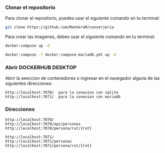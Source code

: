 ### Clonar el repositorio

Para clonar el repositorio, puedes usar el siguiente comando en tu terminal:

```bash
git clone https://github.com/ManVeraM/conserjeria
```

Para crear las imagenes, debes usar el siguiente comando en tu terminal:

```bash
docker-compose up -d
```
```bash
docker-compose -f docker-compose-mariadb.yml up -d
```


### Abrir DOCKERHUB DESKTOP

Abrir la seeccion de contenedores o ingresar en el navegador alguna de las siguientes direcciones:

```
http://localhost:7070/  para la conexion con sqlite
http://localhost:7071/  para la conexion con mariadb
```

### Direcciones
```
http://localhost:7070/ 
http://localhost:7070/api/personas
http://localhost:7070/persona/rut/{rut}
```
```
http://localhost:7071/
http://localhost:7071/personas
http://localhost:7071/persona/rut/{rut}
```
